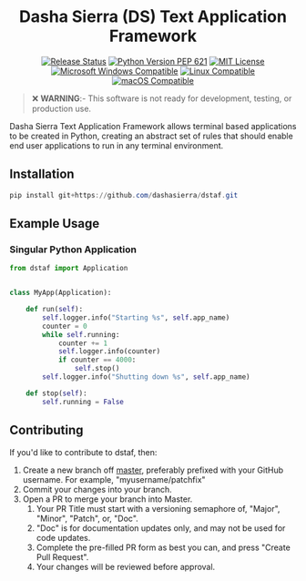 <h1 align="center">Dasha Sierra (DS) Text Application Framework</h1>

<p align="center">
<a href="https://github.com/dashasierra/dstaf/actions/workflows/Release.yml"><img src="https://github.com/dashasierra/dstaf/actions/workflows/Release.yml/badge.svg" alt="Release Status" /></a>
<a href="https://devguide.python.org/versions/#supported-versions"><img src="https://img.shields.io/python/required-version-toml?tomlFilePath=https%3A%2F%2Fraw.github.com%2Fdashasierra%2Fdstaf%2Fmaster%2Fpyproject.toml" alt="Python Version PEP 621"></a>
<a href="https://choosealicense.com/licenses/mit/"><img src="https://img.shields.io/badge/License-MIT-orange" alt="MIT License" /></a>
<a href="#"><img src="https://custom-icon-badges.demolab.com/badge/Windows-0078D6?logo=windows10&logoColor=white" alt="Microsoft Windows Compatible" /></a>
<a href="#"><img src="https://img.shields.io/badge/Linux-FCC624?style=flat&logo=linux&logoColor=black" alt="Linux Compatible" /></a>
<a href="#"><img src="https://img.shields.io/badge/macOS-000000?style=flat&logo=apple&logoColor=white" alt="macOS Compatible" /></a>
</p>


> ❌ **WARNING**:- This software is not ready for development, testing, or production use.

Dasha Sierra Text Application Framework allows terminal based applications to be
created in Python, creating an abstract set of rules that should enable end
user applications to run in any terminal environment.

## Installation

```powershell
pip install git+https://github.com/dashasierra/dstaf.git
```

## Example Usage

### Singular Python Application

```python
from dstaf import Application


class MyApp(Application):

    def run(self):
        self.logger.info("Starting %s", self.app_name)
        counter = 0
        while self.running:
            counter += 1
            self.logger.info(counter)
            if counter == 4000:
                self.stop()
        self.logger.info("Shutting down %s", self.app_name)

    def stop(self):
        self.running = False
```

## Contributing

If you'd like to contribute to dstaf, then:

1. Create a new branch off [master](https://github.com/dashasierra/dstaf), preferably prefixed with your GitHub username. For example, "myusername/patchfix"
2. Commit your changes into your branch.
3. Open a PR to merge your branch into Master.
   1. Your PR Title must start with a versioning semaphore of, "Major", "Minor", "Patch", or, "Doc".
   2. "Doc" is for documentation updates only, and may not be used for code updates.
   3. Complete the pre-filled PR form as best you can, and press "Create Pull Request".
   4. Your changes will be reviewed before approval.

